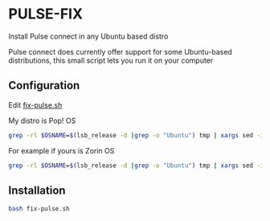 # PULSE-FIX
Install Pulse connect in any Ubuntu based distro

Pulse connect does currently offer support for some Ubuntu-based distributions, this small script lets you run it on your computer

## Configuration

Edit [fix-pulse.sh](https://github.com/luisdiaz1997/PULSE-FIX/blob/master/fix-pulse.sh)

My distro is Pop! OS
```bash
grep -rl $OSNAME=$(lsb_release -d |grep -o "Ubuntu") tmp | xargs sed -i 's+grep -o "Ubuntu"+grep -o "Ubuntu\\|Pop"+g'
```
For example if yours is Zorin OS
```bash
grep -rl $OSNAME=$(lsb_release -d |grep -o "Ubuntu") tmp | xargs sed -i 's+grep -o "Ubuntu"+grep -o "Ubuntu\\|Zorin OS"+g'
```
## Installation

```bash
bash fix-pulse.sh
```

